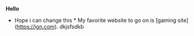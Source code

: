 **Hello**
* Hope i can change this *
My favorite website to go on is [gaming site] (https://ign.com). dkjsfsdkb
